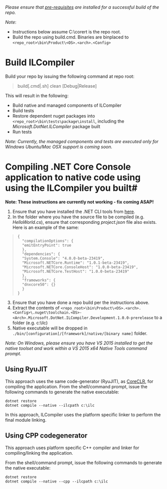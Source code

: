 _Please ensure that [pre-requisites](prerequisites-for-building.md) are installed for a successful build of the repo._

_Note_:

* Instructions below assume C:\corert is the repo root.
* Build the repo using build.cmd. Binaries are binplaced to ```<repo_root>\bin\Product\<OS>.<arch>.<Config>```

# Build ILCompiler #

Build your repo by issuing the following command at repo root:

> build[.cmd|.sh] clean [Debug|Release]

This will result in the following:

- Build native and managed components of ILCompiler
- Build tests
- Restore dependent nuget packages into
`<repo_root>\bin\tests\package\install`, including the *Microsoft.DotNet.ILCompiler* package built
- Run tests

*Note: Currently, the managed components and tests are executed only for Windows Ubuntu/Mac OSX support is coming soon.*

# Compiling .NET Core Console application to native code using using the ILCompiler you built#

**Note: These instructions are currently not working - fix coming ASAP!**

1. Ensure that you have installed the .NET CLI tools from [here](https://github.com/dotnet/cli/). 
2. In the folder where you have the source file to be compiled (e.g. *HelloWorld.cs*), ensure that corresponding *project.json* file also exists. Here is an example of the same:

>     {
>     	"compilationOptions": {
>     	"emitEntryPoint": true
>     	},
>     	"dependencies": {
>     	"System.Console": "4.0.0-beta-23419",
>     	"Microsoft.NETCore.Runtime": "1.0.1-beta-23419",
>     	"Microsoft.NETCore.ConsoleHost": "1.0.0-beta-23419",
>     	"Microsoft.NETCore.TestHost": "1.0.0-beta-23419"
>     	},
>     	"frameworks": {
>     	"dnxcore50": {}
>     	}
>     }

3. Ensure that you have done a repo build per the instructions above.
4. Extract the contents of `<repo_root>\bin\Product\<OS>.<arch>.<Config>\.nuget\toolchain.<OS>-<Arch>.Microsoft.DotNet.ILCompiler.Development.1.0.0-prerelease` to a folder (e.g. c:\ilc)
5. Native executable will be dropped in `./bin/[configuration]/[framework]/native/[binary name]` folder.

*Note: On Windows, please ensure you have VS 2015 installed to get the native toolset and work within a VS 2015 x64 Native Tools command prompt.*

## Using RyuJIT ##

This approach uses the same code-generator (RyuJIT), as [CoreCLR](https://github.com/dotnet/coreclr), for compiling the application. From the shell/command prompt, issue the following commands to generate the native executable:

    dotnet restore
    dotnet compile --native --ilcpath c:\ilc

In this approach, ILCompiler uses the platform specific linker to perform the final module linking.

## Using CPP codegenerator ##

This approach uses platform specific C++ compiler and linker for compiling/linking the application. 

From the shell/command prompt, issue the following commands to generate the native executable:

    dotnet restore
    dotnet compile --native --cpp --ilcpath c:\ilc